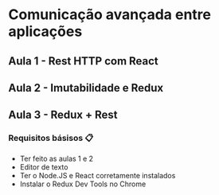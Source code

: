 # Comunicação avançada entre aplicações

## Aula 1 - Rest HTTP com React
## Aula 2 - Imutabilidade e Redux
## Aula 3 - Redux + Rest

### Requisitos básisos 📋

- Ter feito as aulas 1 e 2
- Editor de texto
- Ter o Node.JS e React corretamente instalados
- Instalar o Redux Dev Tools no Chrome
